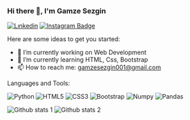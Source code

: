 ### Hi there 👋, I'm Gamze Sezgin


[![Lınkedin](https://img.shields.io/badge/LinkedIn-0077B5?style=for-the-badge&logo=linkedin&logoColor=white)](https://www.linkedin.com/in/gamze-sezgin-9b497922a/)
[![Instagram Badge](https://img.shields.io/badge/Instagram-E4405F?style=for-the-badge&logo=instagram&logoColor=white)](https://www.instagram.com/gamze_sezgnn/) 
 

Here are some ideas to get you started:

- 🔭 I’m currently working on Web Development
- 🌱 I’m currently learning HTML, Css, Bootstrap
- 📫 How to reach me: gamzesezgin001@gmail.com

Languages and Tools:

  ![Python](https://img.shields.io/badge/Python-FFD43B?style=for-the-badge&logo=python&logoColor=blue)
  ![HTML5](https://img.shields.io/badge/html5-%23E34F26.svg?style=for-the-badge&logo=html5&logoColor=white)
  ![CSS3](https://img.shields.io/badge/css3-%231572B6.svg?style=for-the-badge&logo=css3&logoColor=white)
  ![Bootstrap](https://img.shields.io/badge/Bootstrap-8A2BE2?style=for-the-badge&logo=bootstrap&logoColor=white)
  ![Numpy](https://img.shields.io/badge/Numpy-777BB4?style=for-the-badge&logo=numpy&logoColor=white)
  ![Pandas](https://img.shields.io/badge/Pandas-2C2D72?style=for-the-badge&logo=pandas&logoColor=white)


  
![Github stats 1](https://github-readme-stats.vercel.app/api/top-langs/?username=gamzesezgin&theme=light)
![Github stats 2](https://github-readme-stats.vercel.app/api?username=gamzesezgin&show_icons=true&theme=gradient) 

